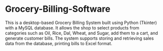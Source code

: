 # Grocery-Billing-Software
This is a desktop-based Grocery Billing System built using Python (Tkinter) with a MySQL database. It allows the shop to select products from categories such as Oil, Rice, Dal, Wheat, and Sugar, add them to a cart, and generate customer bills. The system supports storing and retrieving sales data from the database, printing bills to Excel format.
